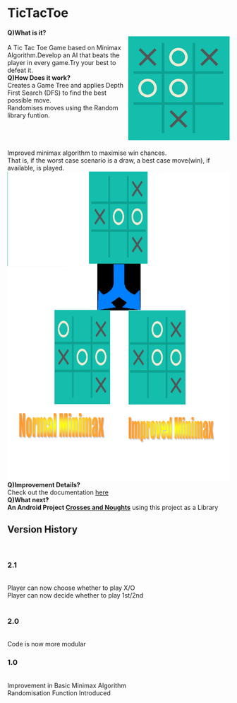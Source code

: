 # TicTacToe
<b>Q)What is it?</b><br>
<img src="Document%20Images/game.png" align="right"><br>
A Tic Tac Toe Game based on Minimax Algorithm.Develop an AI that beats the player in every game.Try your best to defeat it.<br>
<b>Q)How Does it work?</b><br>
Creates a Game Tree and applies Depth First Search (DFS) to find the best possible move.<br>
Randomises moves using the Random library funtion.<br>
<br><br><br><br>Improved minimax algorithm to maximise win chances.<br>
That is, if the worst case scenario is a draw, a best case move(win), if available, is played.<br>
<img src="Document%20Images/imple1.png" align="left" height="700" width="1000"><br>

<br><br><br><br><br><br><br><br><br><b>Q)Improvement Details?</b><br>
Check out the documentation <a href="https://github.com/Rajrahane/TicTacToe/blob/master/TicTacToe.pdf">here</a><br>
<b>Q)What next?</b><br>
<b>An Android Project <a href="https://github.com/Rajrahane/Crosses-and-Noughts">Crosses and Noughts</a></b> using this project as a Library<br>
<b><h2>Version History</h2></b><br>
<b><h3>2.1</h3></b>
<br>Player can now choose whether to play X/O
<br>Player can now decide whether to play 1st/2nd
<br><br><b><h3>2.0</h3></b>
<br>Code is now more modular
<b><h3>1.0</h3></b>
<br>Improvement in Basic Minimax Algorithm
<br>Randomisation Function Introduced


